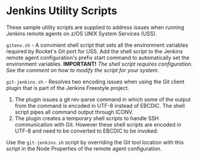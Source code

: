 # Jenkins Utility Scripts
These sample utility scripts are supplied to address issues when running Jenkins remote agents on z/OS UNIX System Services (USS).

`gitenv.sh` - A convinient shell script that sets all the environment variables required by Rocket's Git port for USS.  Add the shell script to the Jenkins remote agent configuration's prefix start command to automatically set the environment variables. **IMPORTANT!** *The shell script requires configuration.  See the comment on how to modify the script for your system.*

`git-jenkins.sh` - Resolves two encoding issues when using the Git client plugin that is part of the Jenkins Freestyle project. 
1. The plugin issues a git rev-parse command in which some of the output from the command is encoded in UTF-8 instead of EBCDIC.  The shell script pipes all command output through ICONV. 
2. The plugin creates a temporary shell scripts to handle SSH communication with Git.  However these shell scripts are encoded in UTF-8 and need to be converted to EBCDIC to be invoked.

Use the `git-jenkins.sh` script by overriding the Git tool location with this script in the Node Properties of the remote agent configuration.

